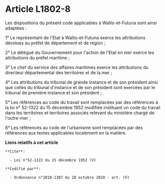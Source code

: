 # Article L1802-8

Les dispositions du présent code applicables à Wallis-et-Futuna sont ainsi adaptées : 

1° Le représentant de l'Etat à Wallis-et-Futuna exerce les attributions dévolues au préfet de département et de région ; 

2° Le délégué du Gouvernement pour l'action de l'Etat en mer exerce les attributions du préfet maritime ; 

3° Le chef du service des affaires maritimes exerce les attributions du directeur départemental des territoires et de la
mer ; 

4° Les attributions du tribunal de grande instance et de son président ainsi que celles du tribunal d'instance et de son
président sont exercées par le tribunal de première instance et son président ; 

5° Les références au code du travail sont remplacées par des références à la loi n° 52-1322 du 15 décembre 1952 modifiée
instituant un code du travail dans les territoires et territoires associés relevant du ministère chargé de l'outre-mer ; 

6° Les références au code de l'urbanisme sont remplacées par des références aux textes applicables localement en la matière.

**Liens relatifs à cet article**

	**Cite**:

	  - Loi n°52-1322 du 15 décembre 1952 (V)

	**Codifié par**:

	  - Ordonnance n°2010-1307 du 28 octobre 2010 - art. (V)
